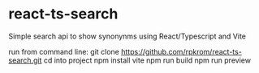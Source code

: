 # react-ts-search
Simple search api to show synonynms using React/Typescript and Vite

run from command line:
git clone https://github.com/rpkrom/react-ts-search.git
cd into project
npm install vite
npm run build
npm run preview
